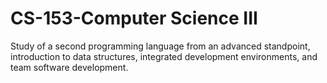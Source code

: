 # CS-153-Computer Science III
Study of a second programming language from an advanced standpoint, introduction to data structures, integrated development environments, and team software development.
